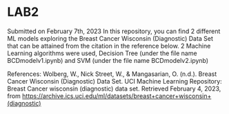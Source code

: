 # LAB2
Submitted on February 7th, 2023
In this repository, you can find 2 different ML models exploring the Breast Cancer Wisconsin (Diagnostic) Data Set that can be attained from the citation in the reference below.
2 Machine Learning algorithms were used, Decision Tree (under the file name BCDmodelv1.ipynb) and SVM (under the file name BCDmodelv2.ipynb)

References:
Wolberg, W., Nick Street, W., &amp; Mangasarian, O. (n.d.). Breast Cancer Wisconsin (Diagnostic) Data Set. UCI Machine Learning Repository: Breast Cancer wisconsin (diagnostic) data set. Retrieved February 4, 2023, from https://archive.ics.uci.edu/ml/datasets/breast+cancer+wisconsin+(diagnostic) 
